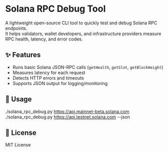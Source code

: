 # Solana RPC Debug Tool

A lightweight open-source CLI tool to quickly test and debug Solana RPC endpoints.  
It helps validators, wallet developers, and infrastructure providers measure RPC health, latency, and error codes.

## ✨ Features
- Runs basic Solana JSON-RPC calls (`getHealth`, `getSlot`, `getBlockHeight`)
- Measures latency for each request
- Detects HTTP errors and timeouts
- Supports JSON output for logging/monitoring

## 🚀 Usage
./solana_rpc_debug.py https://api.mainnet-beta.solana.com
./solana_rpc_debug.py https://api.testnet.solana.com --json

## 📜 License
MIT License

